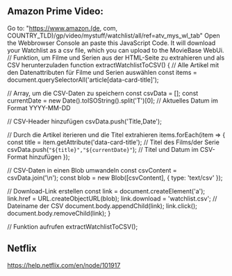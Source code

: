 
## Amazon Prime Video:
Go to: "https://www.amazon.(de, com, COUNTRY_TLD)/gp/video/mystuff/watchlist/all/ref=atv_mys_wl_tab"
Open the Webbrowser Console an paste this JavaScript Code. It will download your Watchlist as a csv file, which you can upload to the MovieBase WebUi.
// Funktion, um Filme und Serien aus der HTML-Seite zu extrahieren und als CSV herunterzuladen
function extractWatchlistToCSV() {
  // Alle Artikel mit den Datenattributen für Filme und Serien auswählen
  const items = document.querySelectorAll('article[data-card-title]');

  // Array, um die CSV-Daten zu speichern
  const csvData = [];
  const currentDate = new Date().toISOString().split('T')[0]; // Aktuelles Datum im Format YYYY-MM-DD

  // CSV-Header hinzufügen
  csvData.push('Title,Date');

  // Durch die Artikel iterieren und die Titel extrahieren
  items.forEach(item => {
    const title = item.getAttribute('data-card-title'); // Titel des Films/der Serie
    csvData.push(`"${title}","${currentDate}"`); // Titel und Datum im CSV-Format hinzufügen
  });

  // CSV-Daten in einen Blob umwandeln
  const csvContent = csvData.join('\n');
  const blob = new Blob([csvContent], { type: 'text/csv' });

  // Download-Link erstellen
  const link = document.createElement('a');
  link.href = URL.createObjectURL(blob);
  link.download = 'watchlist.csv'; // Dateiname der CSV
  document.body.appendChild(link);
  link.click();
  document.body.removeChild(link);
}

// Funktion aufrufen
extractWatchlistToCSV();


## Netflix 
https://help.netflix.com/en/node/101917
